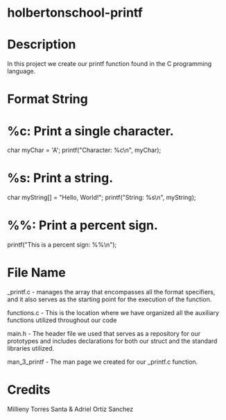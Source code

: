 # holbertonschool-printf

# Description

In this project we create our printf function found in the C programming language.


# Format String

# %c: Print a single character.

char myChar = 'A';
printf("Character: %c\n", myChar);


# %s: Print a string.

char myString[] = "Hello, World!";
printf("String: %s\n", myString);


# %%: Print a percent sign.

printf("This is a percent sign: %%\n");


# File Name

_printf.c -  manages the array that encompasses all the format specifiers, and it also serves as the starting point for the execution of the function. 

functions.c - This is the location where we have organized all the auxiliary functions utilized throughout our code

main.h - The header file we used that serves as a repository for our prototypes and includes declarations for both our struct and the standard libraries utilized.

man_3_printf - The man page we created for our _printf.c function. 

# Credits

Millieny Torres Santa & Adriel Ortiz Sanchez
